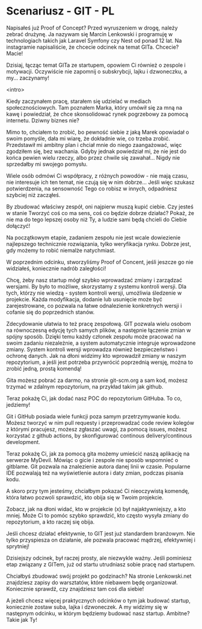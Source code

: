 # Scenariusz - GIT - PL

Napisałeś już Proof of Concept? Przed wyruszeniem w drogę, należy zebrać drużynę. Ja nazywam się Marcin Lenkowski i programuję w technologiach takich jak Laravel Symfony czy Nest od ponad 12 lat. Na instagramie napisaliście, że chcecie odcinek na temat GITa. Chcecie? Macie!

Dzisiaj, łącząc temat GITa ze startupem, opowiem Ci również o zespole i motywacji. Oczywiście nie zapomnij o subskrybcji, lajku i dzwoneczku, a my… zaczynamy!

\<intro>

Kiedy zaczynałem pracę, starałem się udzielać w mediach społecznościowych. Tam poznałem Marka, który umówił się za mną na kawę i powiedział, że chce skonsolidować rynek pogrzebowy za pomocą internetu. Dziwny biznes nie?&#x20;

Mimo to, chciałem to zrobić, bo pewność siebie z jaką Marek opowiadał o swoim pomyśle, dała mi wiarę, że dokładnie wie, co trzeba zrobić. Przedstawił mi ambitny plan i chciał mnie do niego zaangażować, więc zgodziłem się, bez wachania. Gdyby jednak powiedział mi, że nie jest do końca pewien wielu rzeczy, albo przez chwile się zawahał… Nigdy nie sprzedałby mi swojego pomysłu.

Wiele osób odmówi Ci współpracy, z różnych powodów - nie mają czasu, nie interesuje ich ten temat, nie czują się w nim dobrze... Jeśli więc szukasz potwierdzenia, na sensowność Tego co robisz w innych, odpadniesz szybciej niż zacząłeś.

By zbudować właściwy zespół, oni najpierw muszą kupić ciebie. Czy jesteś w stanie Tworzyć coś co ma sens, coś co będzie dobrze działać? Pokaż, że nie ma do tego lepszej osoby niż Ty, a ludzie sami będą chcieli do Ciebie dołączyć!

Na początkowym etapie, zadaniem zespołu nie jest wcale dowiezienie najlepszego technicznie rozwiązania, tylko weryfikacja rynku. Dobrze jest, gdy możemy to robić niemalże natychmiast.

W poprzednim odcinku, stworzyliśmy Proof of Concent, jeśli jeszcze go nie widziałeś, koniecznie nadrób zaległości!

Chcę, żeby nasz startup mógł szybko wprowadzać zmiany i zarządzać wersjami. By było to możliwe, skorzystamy z systemu kontroli wersji. Dla tych, którzy nie wiedzą - system kontroli wersji, umożliwia śledzenie w projekcie. Każda modyfikacja, dodanie lub usunięcie może być zarejestrowane, co pozwala na łatwe odnalezienie konkretnych wersji i cofanie się do poprzednich stanów.

Zdecydowanie ułatwia to też pracę zespołową. GIT pozwala wielu osobom na równoczesną edycję tych samych plików, a następnie łączenie zmian w spójny sposób. Dzięki temu każdy członek zespołu może pracować na swoim zadaniu niezależnie, a system automatycznie integruje wprowadzone zmiany. System kontroli wersji wprowadza również bezpieczeństwo i ochronę danych. Jak na dłoni widzimy kto wprowadził zmiany w naszym repozytorium, a jeśli jest potrzeba przywrócić poprzednią wersję, można to zrobić jedną, prostą komendą!

Gita możesz pobrać za darmo, na stronie git-scm.org a sam kod, możesz trzymać w zdalnym repozytorium, na przykład takim jak github.

Teraz pokażę Ci, jak dodać nasz POC do repozytorium GitHuba. To co, jedziemy!

Git i GitHub posiada wiele funkcji poza samym przetrzymywanie kodu. Możesz tworzyć w nim pull requesty i przeprowadzać code review kolegów z którymi pracujesz, możesz zgłaszać uwagi, za pomocą issues, możesz korzystać z github actions, by skonfigurować continous delivery/continous development.

Teraz pokażę Ci, jak za pomocą gita możemy umieścić naszą aplikację na serwerze MyDevil. Mówiąc o gicie i zespole nie sposób wspomnieć o gitblame. Git pozwala na znalezienie autora danej linii w czasie. Popularne IDE pozwalają też na wyświetlenie autora i daty zmian, podczas pisania kodu.

A skoro przy tym jesteśmy, chciałbym pokazać Ci nieoczywistą komendę, która łatwo pozwoli sprawdzić, kto obija się w Twoim projekcie.

Zobacz, jak na dłoni widać, kto w projekcie (x) był najaktywniejszy, a kto mniej. Może Ci to pomóc szybko sprawdzić, kto często wysyła zmiany do repozytorium, a kto raczej się obija.

Jeśli chcesz działać efektywnie, to GIT jest już standardem branżowym. Nie tylko przyspiesza on działanie, ale pozwala pracować mądrzej, efektywniej i sprytniej!

Dzisiejszy odcinek, był raczej prosty, ale niezwykle ważny. Jeśli pominiesz etap związany z GITem, już od startu utrudniasz sobie pracę nad startupem.

Chciałbyś zbudować swój projekt po godzinach? Na stronie Lenkowski.net znajdziesz zapisy do warsztatów, które niebawem będę organizował. Koniecznie sprawdź, czy znajdziesz tam coś dla siebie!

A jeżeli chcesz więcej praktycznych odcinków o tym jak budować startup, koniecznie zostaw suba, lajka i dzwoneczek. A my widzimy się w następnym odcinku, w którym będziemy budować nasz startup. Ambitne? Takie jak Ty!
